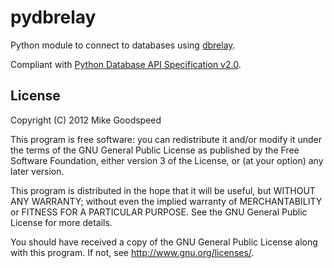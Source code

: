 pydbrelay
=========

Python module to connect to databases using [dbrelay](http://github.com/dbrelay/dbrelay).

Compliant with [Python Database API Specification v2.0](http://www.python.org/dev/peps/pep-0249/).

License
-------

Copyright (C) 2012 Mike Goodspeed

This program is free software: you can redistribute it and/or modify it
under the terms of the GNU General Public License as published by the Free
Software Foundation, either version 3 of the License, or (at your option)
any later version.

This program is distributed in the hope that it will be useful, but
WITHOUT ANY WARRANTY; without even the implied warranty of MERCHANTABILITY
or FITNESS FOR A PARTICULAR PURPOSE.  See the GNU General Public License
for more details.

You should have received a copy of the GNU General Public License along
with this program.  If not, see <http://www.gnu.org/licenses/>.

